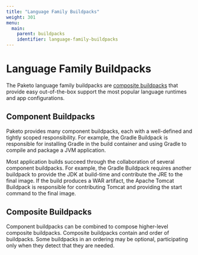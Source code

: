 ```yaml
---
title: "Language Family Buildpacks"
weight: 301
menu:
  main:
    parent: buildpacks
    identifier: language-family-buildpacks
---
```


# Language Family Buildpacks
The Paketo language family buildpacks are [composite buildpacks](#component-buildpacks) that provide easy out-of-the-box support the most popular language runtimes and app configurations.

## Component Buildpacks
Paketo provides many component buildpacks, each with a well-defined and tightly scoped responsibility. For example, the Gradle Buildpack is responsible for installing Gradle in the build container and using Gradle to compile and package a JVM application.

Most application builds succeed through the collaboration of several component buildpacks. For example, the Gradle Buildpack requires another buildpack to provide the JDK at build-time and contribute the JRE to the final image. If the build produces a WAR artifact, the Apache Tomcat Buildpack is responsible for contributing Tomcat and providing the start command to the final image.

## Composite Buildpacks
Component buildpacks can be combined to compose higher-level composite buildpacks. Composite buildpacks contain and order of buildpacks. Some buildpacks in an ordering may be optional, participating only when they detect that they are needed.